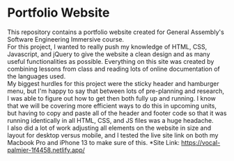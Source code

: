 # Portfolio Website
This repository contains a portfolio website created for General Assembly's Software Engineering Immersive course.<br />
For this project, I wanted to really push my knowledge of HTML, CSS, Javascript, and jQuery to give the website a clean design and as many useful functionalities as possible. Everything on this site was created by combining lessons from class and reading lots of online documentation of the languages used.<br />
My biggest hurdles for this project were the sticky header and hamburger menu, but I'm happy to say that between lots of pre-planning and research, I was able to figure out how to get then both fully up and running. I know that we will be covering more efficient ways to do this in upcoming units, but having to copy and paste all of the header and footer code so that it was running identically in all HTML, CSS, and JS files was a huge headache.<br />
I also did a lot of work adjusting all elements on the website in size and layout for desktop versus mobile, and I tested the live site link on both my Macbook Pro and iPhone 13 to make sure of this.
*Site Link: https://vocal-palmier-1f4458.netlify.app/
